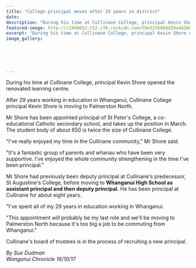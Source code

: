 ```yaml
---
title: "College principal moves after 29 years in district"
date: 
description: "During his time at Cullinane College, principal Kevin Shore opened the renovated learning centre..."
featured-image: http://c1940652.r52.cf0.rackcdn.com/59e527b0b8d39a463b00034e/Kevin-Shore-leaving-cullinane.jpg
excerpt: "During his time at Cullinane College, principal Kevin Shore opened the renovated learning centre."
image_gallery:
    
    
    
    
    
---
```


<p><span>During his time at Cullinane College, principal Kevin Shore opened the renovated learning centre.</span></p>
<p class="element element-paragraph">After 29 years working in education in Whanganui, Cullinane College principal Kevin Shore is moving to Palmerston North.</p>
<p class="element element-paragraph">Mr Shore has been appointed principal of St Peter's College, a co-educational Catholic secondary school, and takes up the position in March. The student body of about 650 is twice the size of Cullinane College.</p>
<p class="element element-paragraph">"I've really enjoyed my time in the Cullinane community," Mr Shore said.</p>
<p class="element element-paragraph">"It's a fantastic group of parents and whanau who have been very supportive. I've enjoyed the whole community strengthening in the time I've been principal."</p>
<p class="element element-paragraph">Mr Shore had previously been deputy principal at Cullinane's predecessor, St Augustine's College, before moving to <strong>Whanganui High School as assistant principal and then deputy principal.</strong> He has been principal at Cullinane for about eight years.</p>
<p class="element element-paragraph">"I've spent all of my 29 years in education working in Whanganui.</p>
<p class="element element-paragraph">"This appointment will probably be my last role and we'll be moving to Palmerston North because it's too big a job to be commuting from Whanganui."</p>
<p class="element element-paragraph">Cullinane's board of trustees is in the process of recruiting a new principal.</p>
<p><em>By Sue Dudman<br />Wanganui Chronicle 16/10/17</em></p>

